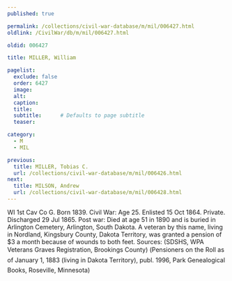 ```yaml
---
published: true

permalink: /collections/civil-war-database/m/mil/006427.html
oldlink: /CivilWar/db/m/mil/006427.html

oldid: 006427

title: MILLER, William

pagelist:
  exclude: false
  order: 6427
  image: 
  alt:
  caption:
  title:
  subtitle:      # Defaults to page subtitle
  teaser:

category: 
  - M 
  - MIL

previous:
  title: MILLER, Tobias C.
  url: /collections/civil-war-database/m/mil/006426.html  
next:
  title: MILSON, Andrew
  url: /collections/civil-war-database/m/mil/006428.html   
---
```

WI 1st Cav Co G. Born 1839. Civil War: Age 25. Enlisted 15 Oct 1864. Private. Discharged 29 Jul 1865. Post war: Died at age 51 in 1890 and is buried in Arlington Cemetery, Arlington, South Dakota. A veteran by this name, living in Nordland, Kingsbury County, Dakota Territory, was granted a pension of $3 a month because of wounds to both feet. Sources: (SDSHS, WPA Veterans Graves Registration, Brookings County) (&#147;Pensioners on the Roll as of January 1, 1883 (living in Dakota Territory)&#148;, publ. 1996, Park Genealogical Books, Roseville, Minnesota)